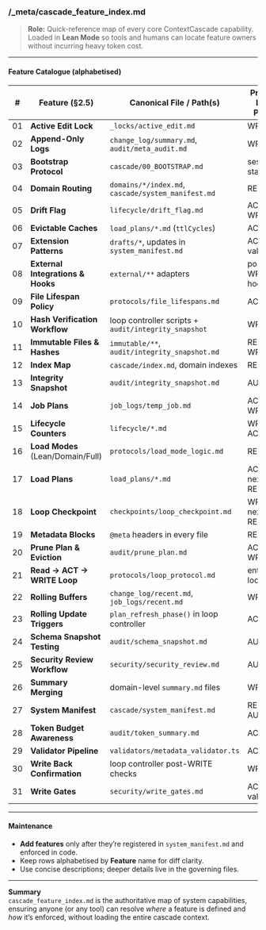 <!-- @meta {
  "fileType": "structural",
  "subtype": "featureMap",
  "purpose": "Authoritative catalogue of ContextCascade first-class features, mapping each to its governing file(s) and enforcement phase.",
  "editPolicy": "appendOrReplace",
  "routeScope": "global"
} -->

### /_meta/cascade_feature_index.md

> **Role:** Quick-reference map of every core ContextCascade capability.  
> Loaded in **Lean Mode** so tools and humans can locate feature owners without incurring heavy token cost.

---

#### Feature Catalogue  (alphabetised)

| #  | Feature (§2.5)                   | Canonical File / Path(s)                             | Primary Loop Phase |
|----|----------------------------------|------------------------------------------------------|--------------------|
| 01 | **Active Edit Lock**             | `_locks/active_edit.md`                              | WRITE              |
| 02 | **Append-Only Logs**             | `change_log/summary.md`, `audit/meta_audit.md`       | WRITE              |
| 03 | **Bootstrap Protocol**           | `cascade/00_BOOTSTRAP.md`                            | session start      |
| 04 | **Domain Routing**               | `domains/*/index.md`, `cascade/system_manifest.md`   | READ               |
| 05 | **Drift Flag**                   | `lifecycle/drift_flag.md`                            | ACT / WRITE        |
| 06 | **Evictable Caches**             | `load_plans/*.md` (`ttlCycles`)                      | ACT                |
| 07 | **Extension Patterns**           | `drafts/*`, updates in `system_manifest.md`          | ACT validation     |
| 08 | **External Integrations & Hooks**| `external/**` adapters                               | post-WRITE hooks   |
| 09 | **File Lifespan Policy**         | `protocols/file_lifespans.md`                        | ACT                |
| 10 | **Hash Verification Workflow**   | loop controller scripts + `audit/integrity_snapshot` | WRITE              |
| 11 | **Immutable Files & Hashes**     | `immutable/**`, `audit/integrity_snapshot.md`        | READ / WRITE       |
| 12 | **Index Map**                    | `cascade/index.md`, domain indexes                   | READ               |
| 13 | **Integrity Snapshot**           | `audit/integrity_snapshot.md`                        | AUDIT              |
| 14 | **Job Plans**                    | `job_logs/temp_job.md`                               | ACT / WRITE        |
| 15 | **Lifecycle Counters**           | `lifecycle/*.md`                                     | WRITE / ACT        |
| 16 | **Load Modes** (Lean/Domain/Full)| `protocols/load_mode_logic.md`                       | READ               |
| 17 | **Load Plans**                   | `load_plans/*.md`                                    | ACT → next READ    |
| 18 | **Loop Checkpoint**              | `checkpoints/loop_checkpoint.md`                     | WRITE → next READ  |
| 19 | **Metadata Blocks**              | `@meta` headers in every file                        | READ               |
| 20 | **Prune Plan & Eviction**        | `audit/prune_plan.md`                                | ACT / WRITE        |
| 21 | **Read → ACT → WRITE Loop**      | `protocols/loop_protocol.md`                         | entire loop        |
| 22 | **Rolling Buffers**              | `change_log/recent.md`, `job_logs/recent.md`         | WRITE              |
| 23 | **Rolling Update Triggers**      | `plan_refresh_phase()` in loop controller            | ACT                |
| 24 | **Schema Snapshot Testing**      | `audit/schema_snapshot.md`                           | AUDIT              |
| 25 | **Security Review Workflow**     | `security/security_review.md`                        | AUDIT              |
| 26 | **Summary Merging**              | domain-level `summary.md` files                      | WRITE              |
| 27 | **System Manifest**              | `cascade/system_manifest.md`                         | READ / AUDIT       |
| 28 | **Token Budget Awareness**       | `audit/token_summary.md`                             | ACT                |
| 29 | **Validator Pipeline**           | `validators/metadata_validator.ts`                   | ACT                |
| 30 | **Write Back Confirmation**      | loop controller post-WRITE checks                    | WRITE              |
| 31 | **Write Gates**                  | `security/write_gates.md`                            | ACT validation     |

---

#### Maintenance

* **Add features** only after they’re registered in `system_manifest.md` and enforced in code.  
* Keep rows alphabetised by **Feature** name for diff clarity.  
* Use concise descriptions; deeper details live in the governing files.

---

**Summary**  
`cascade_feature_index.md` is the authoritative map of system capabilities, ensuring anyone (or any tool) can resolve *where* a feature is defined and *how* it’s enforced, without loading the entire cascade context.
